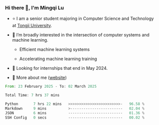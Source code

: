 ### Hi there 👋, I'm Mingqi Lu

- :star: I am a senior student majoring in Computer Science and Technology at [Tongji University](https://en.tongji.edu.cn/p/#/).

- :thinking: I’m broadly interested in the intersection of computer systems and machine learning.

  - Efficient machine learning systems

  - Accelerating machine learning training

- :seedling: Looking for internships that end in May 2024.

- 💬 More about me ([website](https://lmqqqqqq.github.io/))

<!--START_SECTION:waka-->

```rust
From: 23 February 2025 - To: 02 March 2025

Total Time: 7 hrs 37 mins

Python       7 hrs 22 mins   >>>>>>>>>>>>>>>>>>>>>>>>-   96.58 %
Markdown     9 mins          >------------------------   02.04 %
JSON         6 mins          -------------------------   01.36 %
SSH Config   0 secs          -------------------------   00.02 %
```

<!--END_SECTION:waka-->

